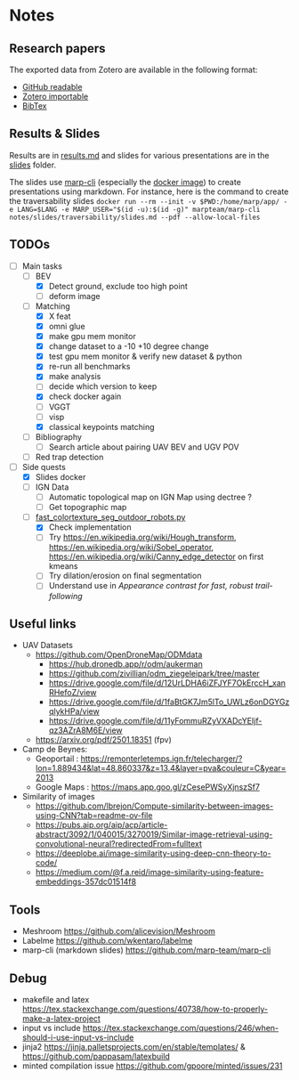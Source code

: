 # Notes

## Research papers

The exported data from Zotero are available in the following format:

- [GitHub readable](Master's%20Thesis.html)
- [Zotero importable](Master's%20Thesis.rdf)
- [BibTex](../latex/appendices/Master%27s%20Thesis.bib)

## Results & Slides

Results are in [results.md](results.md) and slides for various presentations are in the [slides](slides/) folder.

The slides use [marp-cli](https://github.com/marp-team/marp-cli) (especially
the [docker image](https://hub.docker.com/r/marpteam/marp-cli/)) to create
presentations using markdown. For instance, here is the command to create the traversability slides
`docker run --rm --init -v $PWD:/home/marp/app/ -e LANG=$LANG -e MARP_USER="$(id -u):$(id -g)" marpteam/marp-cli notes/slides/traversability/slides.md --pdf --allow-local-files`

## TODOs

- [ ] Main tasks
    - [ ] BEV
        - [x] Detect ground, exclude too high point
        - [ ] deform image
    - [ ] Matching
        - [x] X feat
        - [x] omni glue
        - [x] make gpu mem monitor
        - [x] change dataset to a -10 +10 degree change
        - [x] test gpu mem monitor & verify new dataset & python
        - [x] re-run all benchmarks
        - [x] make analysis
        - [ ] decide which version to keep
        - [x] check docker again
        - [ ] VGGT
        - [ ] visp
        - [x] classical keypoints matching
    - [ ] Bibliography
        - [ ] Search article about pairing UAV BEV and UGV POV
    - [ ] Red trap detection
- [ ] Side quests
    - [x] Slides docker
    - [ ] IGN Data
        - [ ] Automatic topological map on IGN Map using dectree ?
        - [ ] Get topographic map
    - [ ] [fast_colortexture_seg_outdoor_robots.py](../scripts/fast_colortexture_seg_outdoor_robots.py)
        - [x] Check implementation
        - [ ] Try https://en.wikipedia.org/wiki/Hough_transform, https://en.wikipedia.org/wiki/Sobel_operator,
          https://en.wikipedia.org/wiki/Canny_edge_detector on first kmeans
        - [ ] Try dilation/erosion on final segmentation
        - [ ] Understand use in _Appearance contrast for fast, robust trail-following_

## Useful links

- UAV Datasets
    - https://github.com/OpenDroneMap/ODMdata
        - https://hub.dronedb.app/r/odm/aukerman
        - https://github.com/zivillian/odm_ziegeleipark/tree/master
        - https://drive.google.com/file/d/12UrLDHA6iZFJYF7OkErccH_xanRHefoZ/view
        - https://drive.google.com/file/d/1faBtGK7Jm5lTo_UWLz6onDGYGzqlykHPa/view
        - https://drive.google.com/file/d/11yFommuRZyVXADcYEIjf-qz3AZrA8M6E/view
    - https://arxiv.org/pdf/2501.18351 (fpv)
- Camp de Beynes:
    - Geoportail :
      https://remonterletemps.ign.fr/telecharger/?lon=1.889434&lat=48.860337&z=13.4&layer=pva&couleur=C&year=2013
    - Google Maps : https://maps.app.goo.gl/zCesePWSyXjnszSf7
- Similarity of images
    - https://github.com/lbrejon/Compute-similarity-between-images-using-CNN?tab=readme-ov-file
    - https://pubs.aip.org/aip/acp/article-abstract/3092/1/040015/3270019/Similar-image-retrieval-using-convolutional-neural?redirectedFrom=fulltext
    - https://deeplobe.ai/image-similarity-using-deep-cnn-theory-to-code/
    - https://medium.com/@f.a.reid/image-similarity-using-feature-embeddings-357dc01514f8

## Tools

- Meshroom https://github.com/alicevision/Meshroom
- Labelme https://github.com/wkentaro/labelme
- marp-cli (markdown slides) https://github.com/marp-team/marp-cli

## Debug

- makefile and latex https://tex.stackexchange.com/questions/40738/how-to-properly-make-a-latex-project
- input vs include https://tex.stackexchange.com/questions/246/when-should-i-use-input-vs-include
- jinja2 https://jinja.palletsprojects.com/en/stable/templates/ & https://github.com/pappasam/latexbuild
- minted compilation issue https://github.com/gpoore/minted/issues/231